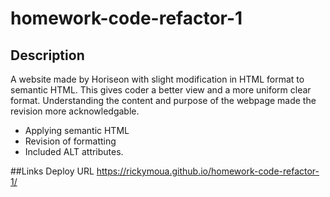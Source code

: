 # homework-code-refactor-1
## Description

A website made by Horiseon with slight modification in HTML format to semantic HTML. This gives coder a better view and a more uniform clear format. 
Understanding the content and purpose of the webpage made the revision more acknowledgable.

- Applying semantic HTML
- Revision of formatting 
- Included ALT attributes.

##Links
Deploy URL https://rickymoua.github.io/homework-code-refactor-1/





